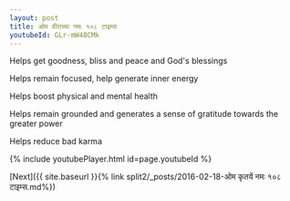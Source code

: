 ```yaml
---
layout: post
title: ओम वीराच्या नमः १०८ टाइम्स
youtubeId: GLr-mW48CMk
---
```

 
 
Helps get goodness, bliss and peace and God's blessings
 
Helps remain focused, help generate inner energy 
 
Helps boost physical and mental health 
 
Helps remain grounded and generates a sense of gratitude towards the greater power 
 
Helps reduce bad karma
 
 
 
 


{% include youtubePlayer.html id=page.youtubeId %}
 
[Next]({{ site.baseurl }}{% link  split2/_posts/2016-02-18-ओम कृतयें नमः १०८ टाइम्स.md%})
 
